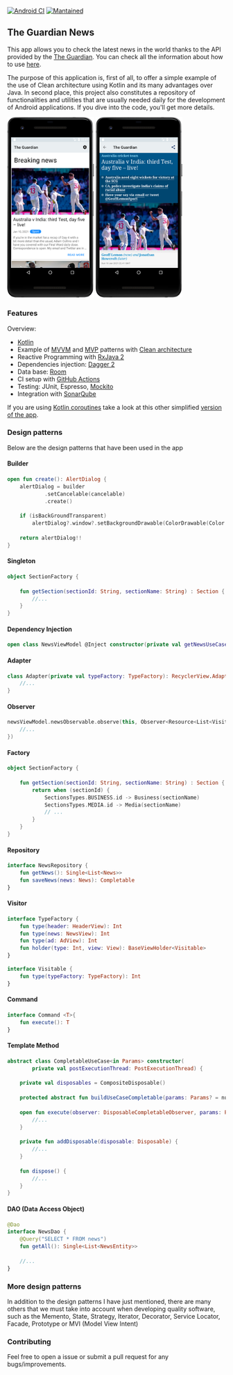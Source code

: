 [![Android CI](https://github.com/javimartd/The-Guardian/actions/workflows/android.yml/badge.svg)](https://github.com/javimartd/The-Guardian/actions/workflows/android.yml)
[![Mantained](https://img.shields.io/badge/Maintained%3F-yes-green.svg)]()

## The Guardian News

This app allows you to check the latest news in the world thanks to the API provided by the [The Guardian](https://www.theguardian.com/uk). You can check all the information about how to use [here](https://open-platform.theguardian.com/).

The purpose of this application is, first of all, to offer a simple example of the use of Clean architecture using Kotlin and its many advantages over Java. In second place, this project also constitutes a repository of functionalities and utilities that are usually needed daily for the development of Android applications. If you dive into the code, you'll get more details.

<img src = "https://github.com/javimartd/The-Guardian/blob/master/screenshots/pixel_2_home.png" width ="200" /> <img src = "https://github.com/javimartd/The-Guardian/blob/master/screenshots/pixel_2_web.png" width ="200" />

### Features

Overview:
- [Kotlin][1]
- Example of [MVVM][2] and [MVP][3] patterns with [Clean architecture][4]
- Reactive Programming with [RxJava 2][5] 
- Dependencies injection: [Dagger 2][6]
- Data base: [Room][7]
- CI setup with [GitHub Actions][12]
- Testing: JUnit, Espresso, [Mockito][8]
- Integration with [SonarQube][9]

If you are using [Kotlin coroutines][11] take a look at this other simplified [version of the app][10].

[1]: https://kotlinlang.org/docs/reference/
[2]: https://upday.github.io/blog/model-view-viewmodel/
[3]: https://upday.github.io/blog/model-view-presenter/
[4]: https://blog.cleancoder.com/uncle-bob/2012/08/13/the-clean-architecture.html
[5]: https://github.com/ReactiveX/RxJava
[6]: https://google.github.io/dagger/
[7]: https://developer.android.com/training/data-storage/room/index.html
[8]: https://site.mockito.org/
[9]: https://www.sonarqube.org
[10]: https://github.com/javimartd/the-guardian-v2
[11]: https://developer.android.com/kotlin/coroutines
[12]: https://github.com/features/actions

### Design patterns
Below are the design patterns that have been used in the app

#### Builder

```kotlin
open fun create(): AlertDialog {
    alertDialog = builder
            .setCancelable(cancelable)
            .create()

    if (isBackGroundTransparent)
        alertDialog?.window?.setBackgroundDrawable(ColorDrawable(Color.TRANSPARENT))

    return alertDialog!!
}
```

#### Singleton

```kotlin
object SectionFactory {

    fun getSection(sectionId: String, sectionName: String) : Section {
        //...
    }
}
```

#### Dependency Injection

```kotlin
open class NewsViewModel @Inject constructor(private val getNewsUseCase: GetNewsUseCase): ViewModel() {
```

#### Adapter

```kotlin
class Adapter(private val typeFactory: TypeFactory): RecyclerView.Adapter<BaseViewHolder<Visitable>>() {
    //...
}
```

#### Observer

```kotlin
newsViewModel.newsObservable.observe(this, Observer<Resource<List<Visitable>>> {
    //...
})
```

#### Factory

```kotlin
object SectionFactory {

    fun getSection(sectionId: String, sectionName: String) : Section {
        return when (sectionId) {
            SectionsTypes.BUSINESS.id -> Business(sectionName)
            SectionsTypes.MEDIA.id -> Media(sectionName)
            // ...
        }
    }
}
```

#### Repository

```kotlin
interface NewsRepository {
    fun getNews(): Single<List<News>>
    fun saveNews(news: News): Completable
}

```
#### Visitor

```kotlin
interface TypeFactory {
    fun type(header: HeaderView): Int
    fun type(news: NewsView): Int
    fun type(ad: AdView): Int
    fun holder(type: Int, view: View): BaseViewHolder<Visitable>
}
```

```kotlin
interface Visitable {
    fun type(typeFactory: TypeFactory): Int
}
```

#### Command

```kotlin
interface Command <T>{
    fun execute(): T
}
```

#### Template Method

```kotlin
abstract class CompletableUseCase<in Params> constructor(
        private val postExecutionThread: PostExecutionThread) {

    private val disposables = CompositeDisposable()

    protected abstract fun buildUseCaseCompletable(params: Params? = null): Completable

    open fun execute(observer: DisposableCompletableObserver, params: Params? = null) {
        //...
    }

    private fun addDisposable(disposable: Disposable) {
        //...
    }

    fun dispose() {
        //...
    }
}
```

#### DAO (Data Access Object)

```kotlin
@Dao
interface NewsDao {
    @Query("SELECT * FROM news")
    fun getAll(): Single<List<NewsEntity>>
    
    //...
}
```

### More design patterns 

In addition to the design patterns I have just mentioned, there are many others that we must take into account when developing quality software, such as the Memento, State, Strategy, Iterator, Decorator, Service Locator, Facade, Prototype or MVI (Model View Intent) 

### Contributing

Feel free to open a issue or submit a pull request for any bugs/improvements.

